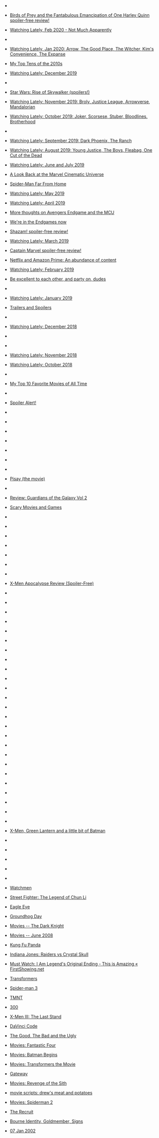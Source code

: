 
- [](/2020/04/fog070h/)

- [Birds of Prey and the Fantabulous Emancipation of One Harley Quinn spoiler-free review!](/2020/03/birds-of-prey/)

- [Watching Lately, Feb 2020 - Not Much Apparently](/2020/02/watching-lately/)

- [](/2020/02/1225826359177465861/)

- [Watching Lately, Jan 2020: Arrow, The Good Place, The Witcher, Kim&#39;s Convenience, The Expanse](/2020/01/watching-lately/)

- [My Top Tens of the 2010s](/2020/01/my-top-tens-of-the-2010s/)

- [Watching Lately: December 2019](/2019/12/watching-lately-december-2019/)

- [](/2019/12/rise-of-skywalker/)

- [Star Wars: Rise of Skywalker (spoilers!)](/2019/12/star-wars-rise-of-skywalker-spoilers/)

- [Watching Lately: November 2019: Broly, Justice League, Arrowverse, Mandalorian](/2019/11/watching-lately-nov-2019/)

- [Watching Lately: October 2019: Joker, Scorsese, Stuber, Bloodlines, Brotherhood](/2019/11/watching-lately-oct-2019/)

- [](/2019/10/1180086308963618816/)

- [Watching Lately: September 2019: Dark Phoenix, The Ranch](/2019/09/watching-lately-sep-2019/)

- [Watching Lately: August 2019: Young Justice, The Boys, Fleabag, One Cut of the Dead](/2019/08/watching-lately-aug-2019/)

- [Watching Lately: June and July 2019](/2019/07/watching-lately-june-and-july-2019/)

- [A Look Back at the Marvel Cinematic Universe](/2019/07/a-look-back-at-the-marvel-cinematic-universe/)

- [Spider-Man Far From Home](/2019/07/spider-man-far-from-home/)

- [Watching Lately: May 2019](/2019/05/watching-lately-may-2019/)

- [Watching Lately: April 2019](/2019/04/watching-lately-april-2019/)

- [More thoughts on Avengers Endgame and the MCU](/2019/04/more-thoughts-on-avengers-endgame-and-the-mcu/)

- [We&#39;re in the Endgames now](/2019/04/were-in-the-endgames-now/)

- [Shazam! spoiler-free review!](/2019/04/shazam-spoiler-free-review/)

- [Watching Lately: March 2019](/2019/03/watching-lately-march-2019/)

- [Captain Marvel spoiler-free review!](/2019/03/captain-marvel-spoiler-free-review/)

- [Netflix and Amazon Prime: An abundance of content](/2019/03/netflix-and-amazon-prime-an-abundance-of-content/)

- [Watching Lately: February 2019](/2019/02/watching-lately-february-2019/)

- [Be excellent to each other, and party on, dudes](/2019/02/be-excellent-to-each-other-and-party-on-dudes/)

- [](/2019/02/1093511237898448896/)

- [Watching Lately: January 2019](/2019/01/watching-lately-january-2019/)

- [Trailers and Spoilers](/2019/01/trailers-and-spoilers/)

- [](/2019/01/181926569205/)

- [Watching Lately: December 2018](/2018/12/watching-lately-december-2018/)

- [](/2018/12/181171084805/)

- [](/2018/12/10157118256658912/)

- [Watching Lately: November 2018](/2018/11/watching-lately-november-2018/)

- [Watching Lately: October 2018](/2018/10/october-2018-watching-lately/)

- [](/2018/10/10156982241303912/)

- [My Top 10 Favorite Movies of All Time](/2018/10/my-top-10-favorite-movies-of-all-time/)

- [](/2018/05/10156645641128912/)

- [Spoiler Alert!](/2018/05/spoiler-alert/)

- [](/2018/04/10156599221698912/)

- [](/2018/03/973965286964523008/)

- [](/2018/02/964486985447436293/)

- [](/2017/12/10156259186658912/)

- [](/2017/11/931540341919965184/)

- [](/2017/10/10156133009878912/)

- [](/2017/07/10155834066513912/)

- [Pisay (the movie)](/2017/07/pisay-the-movie/)

- [](/2017/06/10155687817953912/)

- [Review: Guardians of the Galaxy Vol 2](/2017/05/review-guardians-of-the-galaxy-vol-2/)

- [Scary Movies and Games](/2017/03/scary-movies-and-games/)

- [](/2017/03/10155413680773912/)

- [](/2017/02/10155378247863912/)

- [](/2016/12/10155193559958912/)

- [](/2016/10/10155041890913912/)

- [](/2016/09/771977522967777281/)

- [](/2016/08/10154796013953912/)

- [](/2016/05/10154623406818912/)

- [X-Men Apocalypse Review (Spoiler-Free)](/2016/05/x-men-apocalypse-review-spoiler-free/)

- [](/2016/04/10154562419893912/)

- [](/2016/03/10154478639818912/)

- [](/2016/02/10154367398403912/)

- [](/2015/12/10154253842668912/)

- [](/2015/10/10154142633048912/)

- [](/2015/07/10153946370273912/)

- [](/2015/06/10153858281283912/)

- [](/2015/05/10153783498953912/)

- [](/2015/02/10153582961093912/)

- [](/2015/02/10153558239723912/)

- [](/2015/02/10153555858423912/)

- [](/2014/11/10153362647548912/)

- [](/2014/11/10153347879353912/)

- [](/2014/11/10153329890158912/)

- [](/2014/07/10153093513838912/)

- [](/2014/05/10152936330768912/)

- [](/2013/08/373578777743200256/)

- [](/2013/08/370969157191204864/)

- [](/2013/04/327417290243059712/)

- [](/2012/12/274852166236246016/)

- [](/2012/09/249744206405443584/)

- [](/2012/08/236837291300118529/)

- [](/2012/06/219114954274512897/)

- [](/2012/06/216081331837345794/)

- [](/2012/04/188051007224295424/)

- [X-Men, Green Lantern and a little bit of Batman](/2011/06/x-men-green-lantern-and-a-little-bit-of-batman/)

- [](/2011/04/60895161386934272/)

- [](/2010/11/8523800157093889/)

- [](/2010/11/1155120318390272/)

- [](/2010/09/25876549371/)

- [](/2010/09/25496244332/)

- [Watchmen](/2009/03/watchmen/)

- [Street Fighter: The Legend of Chun Li](/2009/02/street-fighter-the-legend-of-chun-li/)

- [Eagle Eye](/2008/10/eagle-eye/)

- [Groundhog Day](/2008/09/groundhog-day/)

- [Movies -- The Dark Knight](/2008/07/movies-the-dark-knight/)

- [Movies -- June 2008](/2008/06/movies-june-2008/)

- [Kung Fu Panda](/2008/06/kung-fu-panda/)

- [Indiana Jones: Raiders vs Crystal Skull](/2008/06/indiana-jones-quotraidersquot-vs-quotcrystal-skullquot/)

- [Must Watch: I Am Legend&#39;s Original Ending - This is Amazing « FirstShowing.net](/2008/03/must-watch-i-am-legend-s-original-ending-this-is-amazing-firstshowing-net/)

- [Transformers](/2007/07/transformers/)

- [Spider-man 3](/2007/05/spider-man-3/)

- [TMNT](/2007/04/tmnt/)

- [300](/2007/03/300/)

- [X-Men III: The Last Stand](/2006/05/x-men-iii-the-last-stand/)

- [DaVinci Code](/2006/05/davinci-code/)

- [The Good, The Bad and the Ugly](/2005/09/the-good-the-bad-and-the-ugly/)

- [Movies: Fantastic Four](/2005/07/movies-fantastic-four/)

- [Movies: Batman Begins](/2005/06/movies-batman-begins/)

- [Movies: Transformers the Movie](/2005/05/movies-transformers-the-movie/)

- [Gateway](/2005/05/gateway/)

- [Movies: Revenge of the Sith](/2005/05/movies-revenge-of-the-sith/)

- [movie scripts: drew&#39;s meat and potatoes](/2005/02/movie-scripts-drew-s-meat-and-potatoes/)

- [Movies: Spiderman 2](/2004/07/movies-spiderman-2/)

- [The Recruit](/2003/04/the-recruit/)

- [Bourne Identity, Goldmember, Signs](/2002/09/bourne-identity-goldmember-signs/)

- [07 Jan 2002](/2002/01/07-jan-2002/)
